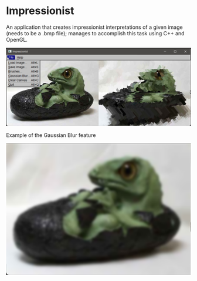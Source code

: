 # Impressionist
An application that creates impressionist interpretations of a given image (needs to be a .bmp file); manages to accomplish this task using C++ and OpenGL.

<img src="example.png">

Example of the Gaussian Blur feature

<img src="GaussianBlur.png">
